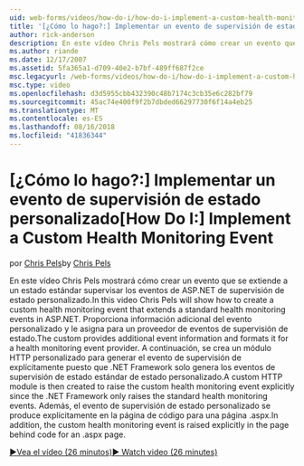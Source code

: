 ```yaml
---
uid: web-forms/videos/how-do-i/how-do-i-implement-a-custom-health-monitoring-event
title: '[¿Cómo lo hago?:] Implementar un evento de supervisión de estado personalizado | Microsoft Docs'
author: rick-anderson
description: En este vídeo Chris Pels mostrará cómo crear un evento que se extiende a un estado estándar supervisar los eventos de ASP.NET de supervisión de estado personalizado. Los profesionales personalizados...
ms.author: riande
ms.date: 12/17/2007
ms.assetid: 5fa365a1-d709-40e2-b7bf-489ff687f2ce
msc.legacyurl: /web-forms/videos/how-do-i/how-do-i-implement-a-custom-health-monitoring-event
msc.type: video
ms.openlocfilehash: d3d5955cbb432390c48b7174c3cb35e6c282bf79
ms.sourcegitcommit: 45ac74e400f9f2b7dbded66297730f6f14a4eb25
ms.translationtype: MT
ms.contentlocale: es-ES
ms.lasthandoff: 08/16/2018
ms.locfileid: "41836344"
---
```

<a name="how-do-i-implement-a-custom-health-monitoring-event"></a><span data-ttu-id="e33a4-104">[¿Cómo lo hago?:] Implementar un evento de supervisión de estado personalizado</span><span class="sxs-lookup"><span data-stu-id="e33a4-104">[How Do I:] Implement a Custom Health Monitoring Event</span></span>
====================
<span data-ttu-id="e33a4-105">por [Chris Pels](https://twitter.com/chrispels)</span><span class="sxs-lookup"><span data-stu-id="e33a4-105">by [Chris Pels](https://twitter.com/chrispels)</span></span>

<span data-ttu-id="e33a4-106">En este vídeo Chris Pels mostrará cómo crear un evento que se extiende a un estado estándar supervisar los eventos de ASP.NET de supervisión de estado personalizado.</span><span class="sxs-lookup"><span data-stu-id="e33a4-106">In this video Chris Pels will show how to create a custom health monitoring event that extends a standard health monitoring events in ASP.NET.</span></span> <span data-ttu-id="e33a4-107">Proporciona información adicional del evento personalizado y le asigna para un proveedor de eventos de supervisión de estado.</span><span class="sxs-lookup"><span data-stu-id="e33a4-107">The custom provides additional event information and formats it for a health monitoring event provider.</span></span> <span data-ttu-id="e33a4-108">A continuación, se crea un módulo HTTP personalizado para generar el evento de supervisión de explícitamente puesto que .NET Framework solo genera los eventos de supervisión de estado estándar de estado personalizado.</span><span class="sxs-lookup"><span data-stu-id="e33a4-108">A custom HTTP module is then created to raise the custom health monitoring event explicitly since the .NET Framework only raises the standard health monitoring events.</span></span> <span data-ttu-id="e33a4-109">Además, el evento de supervisión de estado personalizado se produce explícitamente en la página de código para una página .aspx.</span><span class="sxs-lookup"><span data-stu-id="e33a4-109">In addition, the custom health monitoring event is raised explicitly in the page behind code for an .aspx page.</span></span>

[<span data-ttu-id="e33a4-110">&#9654;Vea el vídeo (26 minutos)</span><span class="sxs-lookup"><span data-stu-id="e33a4-110">&#9654; Watch video (26 minutes)</span></span>](https://channel9.msdn.com/Blogs/ASP-NET-Site-Videos/how-do-i-implement-a-custom-health-monitoring-event)
